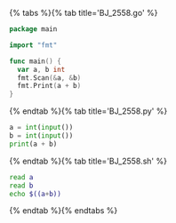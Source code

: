 {% tabs %}{% tab title='BJ_2558.go' %}

```go
package main

import "fmt"

func main() {
  var a, b int
  fmt.Scan(&a, &b)
  fmt.Print(a + b)
}
```

{% endtab %}{% tab title='BJ_2558.py' %}

```py
a = int(input())
b = int(input())
print(a + b)
```

{% endtab %}{% tab title='BJ_2558.sh' %}

```sh
read a
read b
echo $((a+b))
```

{% endtab %}{% endtabs %}
